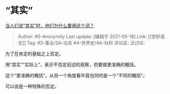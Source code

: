 # “其实”
[当人们说“其实”时，他们为什么要用这个词？](https://www.zhihu.com/question/396142789/answer/1235609440)

> Author: #0-Anonymity
> Last update: [编辑于 2021-05-16]
> Link: [[学好语文]]
> Tag: #2-事业/2A-功夫 #4-世界史/4A-社科
> 评论区:
> 泛讨论:

为了在肯定的基础之上否定。

用“其实”“实际上”，表示不否定前述的观察，但要做更准确的概括。

这个“更准确的概括”，从另一个角度看毕竟也同时是一个“不同的概括”。

可以说是一种特殊的否定。

